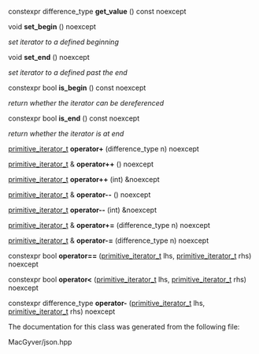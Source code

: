 <div id="classdetail_1_1primitive__iterator__t">

</div>

<span id="classdetail_1_1primitive__iterator__t"
label="classdetail_1_1primitive__iterator__t"></span>

<div class="DoxyCompactItemize">

<span id="classdetail_1_1primitive__iterator__t_abc361e982ed6a4545dde3a30f9212d9b"
label="classdetail_1_1primitive__iterator__t_abc361e982ed6a4545dde3a30f9212d9b"></span>
constexpr difference_type **get_value** () const noexcept

<span id="classdetail_1_1primitive__iterator__t_ae05402e355829cd46a9b31365a7b1a49"
label="classdetail_1_1primitive__iterator__t_ae05402e355829cd46a9b31365a7b1a49"></span>
void **set_begin** () noexcept

<div class="DoxyCompactList">

*set iterator to a defined beginning*

</div>

<span id="classdetail_1_1primitive__iterator__t_a761383c368d1c32f11bbeb31a04e6488"
label="classdetail_1_1primitive__iterator__t_a761383c368d1c32f11bbeb31a04e6488"></span>
void **set_end** () noexcept

<div class="DoxyCompactList">

*set iterator to a defined past the end*

</div>

<span id="classdetail_1_1primitive__iterator__t_a46f7197f0ba0ef7c1f24caf3f7f52d6b"
label="classdetail_1_1primitive__iterator__t_a46f7197f0ba0ef7c1f24caf3f7f52d6b"></span>
constexpr bool **is_begin** () const noexcept

<div class="DoxyCompactList">

*return whether the iterator can be dereferenced*

</div>

<span id="classdetail_1_1primitive__iterator__t_a9b8509ec7a7cbd4b1da3726be658f5a0"
label="classdetail_1_1primitive__iterator__t_a9b8509ec7a7cbd4b1da3726be658f5a0"></span>
constexpr bool **is_end** () const noexcept

<div class="DoxyCompactList">

*return whether the iterator is at end*

</div>

<span id="classdetail_1_1primitive__iterator__t_acc22136675807ea8caccb944264ea918"
label="classdetail_1_1primitive__iterator__t_acc22136675807ea8caccb944264ea918"></span>
[primitive_iterator_t](#classdetail_1_1primitive__iterator__t)
**operator+** (difference_type n) noexcept

<span id="classdetail_1_1primitive__iterator__t_a056779169e97913504f95584a37d1c8c"
label="classdetail_1_1primitive__iterator__t_a056779169e97913504f95584a37d1c8c"></span>
[primitive_iterator_t](#classdetail_1_1primitive__iterator__t) &
**operator++** () noexcept

<span id="classdetail_1_1primitive__iterator__t_aa2898a585da8dc77207b15ac9e703863"
label="classdetail_1_1primitive__iterator__t_aa2898a585da8dc77207b15ac9e703863"></span>
[primitive_iterator_t](#classdetail_1_1primitive__iterator__t)
**operator++** (int) &noexcept

<span id="classdetail_1_1primitive__iterator__t_a67803e850acd1c96c79ba45da33faf35"
label="classdetail_1_1primitive__iterator__t_a67803e850acd1c96c79ba45da33faf35"></span>
[primitive_iterator_t](#classdetail_1_1primitive__iterator__t) &
**operator--** () noexcept

<span id="classdetail_1_1primitive__iterator__t_ae0c3dbc516ad0ac75e7d14556e8c80b7"
label="classdetail_1_1primitive__iterator__t_ae0c3dbc516ad0ac75e7d14556e8c80b7"></span>
[primitive_iterator_t](#classdetail_1_1primitive__iterator__t)
**operator--** (int) &noexcept

<span id="classdetail_1_1primitive__iterator__t_aa8b891476428688c867b2c9c9da96f23"
label="classdetail_1_1primitive__iterator__t_aa8b891476428688c867b2c9c9da96f23"></span>
[primitive_iterator_t](#classdetail_1_1primitive__iterator__t) &
**operator+=** (difference_type n) noexcept

<span id="classdetail_1_1primitive__iterator__t_a06a467805e83af63b4428325889cf5c4"
label="classdetail_1_1primitive__iterator__t_a06a467805e83af63b4428325889cf5c4"></span>
[primitive_iterator_t](#classdetail_1_1primitive__iterator__t) &
**operator-=** (difference_type n) noexcept

</div>

<div class="DoxyCompactItemize">

<span id="classdetail_1_1primitive__iterator__t_aae1e1e2ec0e229d1291d69de57d76bbe"
label="classdetail_1_1primitive__iterator__t_aae1e1e2ec0e229d1291d69de57d76bbe"></span>
constexpr bool **operator==**
([primitive_iterator_t](#classdetail_1_1primitive__iterator__t) lhs,
[primitive_iterator_t](#classdetail_1_1primitive__iterator__t) rhs)
noexcept

<span id="classdetail_1_1primitive__iterator__t_a901a95e6d73c9509d3dcde914f6c8a9d"
label="classdetail_1_1primitive__iterator__t_a901a95e6d73c9509d3dcde914f6c8a9d"></span>
constexpr bool **operator$<$**
([primitive_iterator_t](#classdetail_1_1primitive__iterator__t) lhs,
[primitive_iterator_t](#classdetail_1_1primitive__iterator__t) rhs)
noexcept

<span id="classdetail_1_1primitive__iterator__t_ac6d902d6ec9a02dabed5452d3ae78f7e"
label="classdetail_1_1primitive__iterator__t_ac6d902d6ec9a02dabed5452d3ae78f7e"></span>
constexpr difference_type **operator-**
([primitive_iterator_t](#classdetail_1_1primitive__iterator__t) lhs,
[primitive_iterator_t](#classdetail_1_1primitive__iterator__t) rhs)
noexcept

</div>

The documentation for this class was generated from the following file:

<div class="DoxyCompactItemize">

MacGyver/json.hpp

</div>
